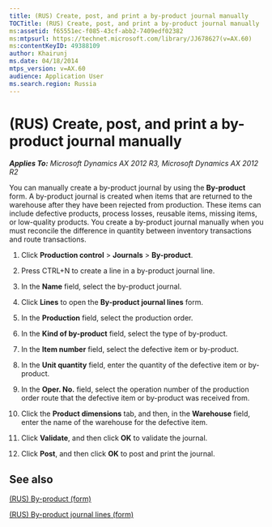 ```yaml
---
title: (RUS) Create, post, and print a by-product journal manually
TOCTitle: (RUS) Create, post, and print a by-product journal manually
ms:assetid: f65551ec-f085-43cf-abb2-7409edf02382
ms:mtpsurl: https://technet.microsoft.com/library/JJ678627(v=AX.60)
ms:contentKeyID: 49388109
author: Khairunj
ms.date: 04/18/2014
mtps_version: v=AX.60
audience: Application User
ms.search.region: Russia
---
```


# (RUS) Create, post, and print a by-product journal manually 


_**Applies To:** Microsoft Dynamics AX 2012 R3, Microsoft Dynamics AX 2012 R2_

You can manually create a by-product journal by using the **By-product** form. A by-product journal is created when items that are returned to the warehouse after they have been rejected from production. These items can include defective products, process losses, reusable items, missing items, or low-quality products. You create a by-product journal manually when you must reconcile the difference in quantity between inventory transactions and route transactions.

1.  Click **Production control** \> **Journals** \> **By-product**.

2.  Press CTRL+N to create a line in a by-product journal line.

3.  In the **Name** field, select the by-product journal.

4.  Click **Lines** to open the **By-product journal lines** form.

5.  In the **Production** field, select the production order.

6.  In the **Kind of by-product** field, select the type of by-product.

7.  In the **Item number** field, select the defective item or by-product.

8.  In the **Unit quantity** field, enter the quantity of the defective item or by-product.

9.  In the **Oper. No.** field, select the operation number of the production order route that the defective item or by-product was received from.

10. Click the **Product dimensions** tab, and then, in the **Warehouse** field, enter the name of the warehouse for the defective item.

11. Click **Validate**, and then click **OK** to validate the journal.

12. Click **Post**, and then click **OK** to post and print the journal.

## See also

[(RUS) By-product (form)](https://technet.microsoft.com/library/jj711526\(v=ax.60\))

[(RUS) By-product journal lines (form)](https://technet.microsoft.com/library/jj711637\(v=ax.60\))

  


